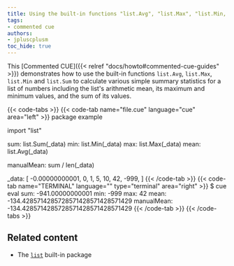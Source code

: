 ```yaml
---
title: Using the built-in functions "list.Avg", "list.Max", "list.Min, and "list.Sum" to summarise lists of numbers
tags:
- commented cue
authors:
- jpluscplusm
toc_hide: true
---
```


This [Commented CUE]({{< relref "docs/howto#commented-cue-guides" >}})
demonstrates how to use the built-in functions `list.Avg`, `list.Max`,
`list.Min` and `list.Sum` to calculate various simple summary statistics for a
list of numbers including the list's arithmetic mean, its maximum and minimum
values, and the sum of its values.

{{< code-tabs >}}
{{< code-tab name="file.cue" language="cue"  area="left" >}}
package example

import "list"

sum:  list.Sum(_data)
min:  list.Min(_data)
max:  list.Max(_data)
mean: list.Avg(_data)

manualMean: sum / len(_data)

_data: [
	-0.00000000001,
	0,
	1,
	5,
	10,
	42,
	-999,
]
{{< /code-tab >}}
{{< code-tab name="TERMINAL" language="" type="terminal" area="right" >}}
$ cue eval
sum:        -941.00000000001
min:        -999
max:        42
mean:       -134.4285714285728571428571428571429
manualMean: -134.4285714285728571428571428571429
{{< /code-tab >}}
{{< /code-tabs >}}

## Related content

- The [`list`](https://pkg.go.dev/cuelang.org/go/pkg/list) built-in package
